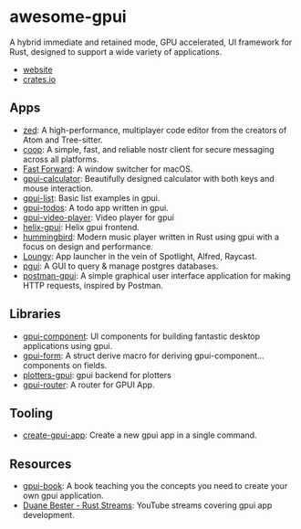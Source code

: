# awesome-gpui

 A hybrid immediate and retained mode, GPU accelerated, UI framework for Rust, designed to support a wide variety of applications.

- [website](https://www.gpui.rs)
- [crates.io](https://crates.io/crates/gpui)

## Apps

- [zed](https://github.com/zed-industries/zed): A high-performance, multiplayer code editor from the creators of Atom and Tree-sitter.
- [coop](https://github.com/lumehq/coop): A simple, fast, and reliable nostr client for secure messaging across all platforms.
- [Fast Forward](https://github.com/gaauwe/fast-forward): A window switcher for macOS.
- [gpui-calculator](https://github.com/kriskw1999/gpui-calculator): Beautifully designed calculator with both keys and mouse interaction.
- [gpui-list](https://github.com/duanebester/gpui-list): Basic list examples in gpui.
- [gpui-todos](https://github.com/duanebester/gpui-todos): A todo app written in gpui.
- [gpui-video-player](https://github.com/cijiugechu/gpui-video-player): Video player for gpui
- [helix-gpui](https://github.com/polachok/helix-gpui): Helix gpui frontend.
- [hummingbird](https://github.com/143mailliw/hummingbird): Modern music player written in Rust using gpui with a focus on design and performance.
- [Loungy](https://github.com/MatthiasGrandl/loungy): App launcher in the vein of Spotlight, Alfred, Raycast.
- [pgui](https://github.com/duanebester/pgui): A GUI to query & manage postgres databases.
- [postman-gpui](https://github.com/847850277/postman-gpui): A simple graphical user interface application for making HTTP requests, inspired by Postman.

## Libraries

- [gpui-component](https://github.com/longbridge/gpui-component): UI components for building fantastic desktop applications using gpui.
- [gpui-form](https://github.com/stayhydated/gpui-form): A struct derive macro for deriving gpui-component... components on fields.
- [plotters-gpui](https://github.com/JakkuSakura/plotters-gpui): gpui backend for plotters
- [gpui-router](https://github.com/justjavac/gpui-router): A router for GPUI App.

## Tooling

- [create-gpui-app](https://github.com/zed-industries/create-gpui-app): Create a new gpui app in a single command.

## Resources

- [gpui-book](https://github.com/MatinAniss/gpui-book): A book teaching you the concepts you need to create your own gpui application.
- [Duane Bester - Rust Streams](https://www.youtube.com/playlist?list=PLzIkykhdNahwxfVbxgZR69TQSsJc-6Rqq): YouTube streams covering gpui app development.
